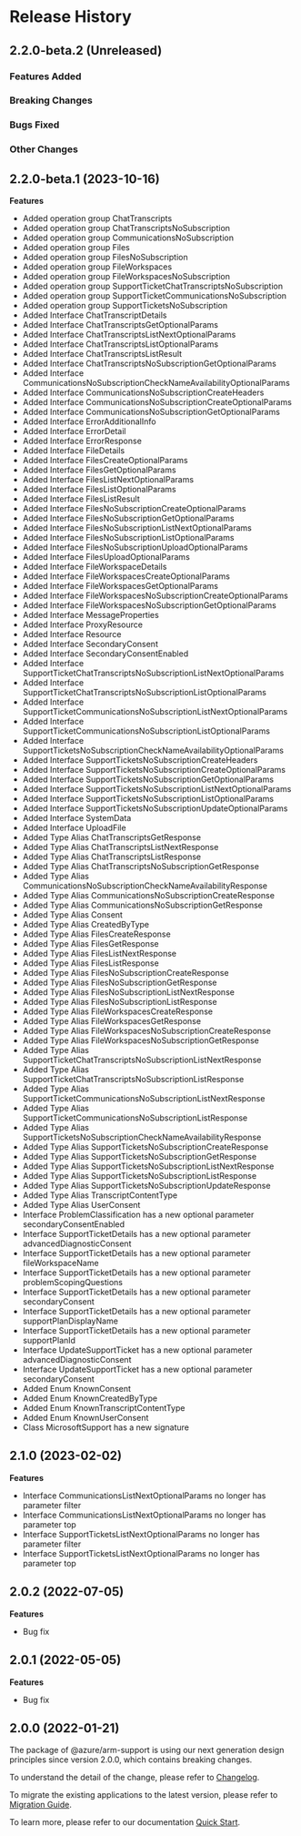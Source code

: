 # Release History

## 2.2.0-beta.2 (Unreleased)

### Features Added

### Breaking Changes

### Bugs Fixed

### Other Changes

## 2.2.0-beta.1 (2023-10-16)
    
**Features**

  - Added operation group ChatTranscripts
  - Added operation group ChatTranscriptsNoSubscription
  - Added operation group CommunicationsNoSubscription
  - Added operation group Files
  - Added operation group FilesNoSubscription
  - Added operation group FileWorkspaces
  - Added operation group FileWorkspacesNoSubscription
  - Added operation group SupportTicketChatTranscriptsNoSubscription
  - Added operation group SupportTicketCommunicationsNoSubscription
  - Added operation group SupportTicketsNoSubscription
  - Added Interface ChatTranscriptDetails
  - Added Interface ChatTranscriptsGetOptionalParams
  - Added Interface ChatTranscriptsListNextOptionalParams
  - Added Interface ChatTranscriptsListOptionalParams
  - Added Interface ChatTranscriptsListResult
  - Added Interface ChatTranscriptsNoSubscriptionGetOptionalParams
  - Added Interface CommunicationsNoSubscriptionCheckNameAvailabilityOptionalParams
  - Added Interface CommunicationsNoSubscriptionCreateHeaders
  - Added Interface CommunicationsNoSubscriptionCreateOptionalParams
  - Added Interface CommunicationsNoSubscriptionGetOptionalParams
  - Added Interface ErrorAdditionalInfo
  - Added Interface ErrorDetail
  - Added Interface ErrorResponse
  - Added Interface FileDetails
  - Added Interface FilesCreateOptionalParams
  - Added Interface FilesGetOptionalParams
  - Added Interface FilesListNextOptionalParams
  - Added Interface FilesListOptionalParams
  - Added Interface FilesListResult
  - Added Interface FilesNoSubscriptionCreateOptionalParams
  - Added Interface FilesNoSubscriptionGetOptionalParams
  - Added Interface FilesNoSubscriptionListNextOptionalParams
  - Added Interface FilesNoSubscriptionListOptionalParams
  - Added Interface FilesNoSubscriptionUploadOptionalParams
  - Added Interface FilesUploadOptionalParams
  - Added Interface FileWorkspaceDetails
  - Added Interface FileWorkspacesCreateOptionalParams
  - Added Interface FileWorkspacesGetOptionalParams
  - Added Interface FileWorkspacesNoSubscriptionCreateOptionalParams
  - Added Interface FileWorkspacesNoSubscriptionGetOptionalParams
  - Added Interface MessageProperties
  - Added Interface ProxyResource
  - Added Interface Resource
  - Added Interface SecondaryConsent
  - Added Interface SecondaryConsentEnabled
  - Added Interface SupportTicketChatTranscriptsNoSubscriptionListNextOptionalParams
  - Added Interface SupportTicketChatTranscriptsNoSubscriptionListOptionalParams
  - Added Interface SupportTicketCommunicationsNoSubscriptionListNextOptionalParams
  - Added Interface SupportTicketCommunicationsNoSubscriptionListOptionalParams
  - Added Interface SupportTicketsNoSubscriptionCheckNameAvailabilityOptionalParams
  - Added Interface SupportTicketsNoSubscriptionCreateHeaders
  - Added Interface SupportTicketsNoSubscriptionCreateOptionalParams
  - Added Interface SupportTicketsNoSubscriptionGetOptionalParams
  - Added Interface SupportTicketsNoSubscriptionListNextOptionalParams
  - Added Interface SupportTicketsNoSubscriptionListOptionalParams
  - Added Interface SupportTicketsNoSubscriptionUpdateOptionalParams
  - Added Interface SystemData
  - Added Interface UploadFile
  - Added Type Alias ChatTranscriptsGetResponse
  - Added Type Alias ChatTranscriptsListNextResponse
  - Added Type Alias ChatTranscriptsListResponse
  - Added Type Alias ChatTranscriptsNoSubscriptionGetResponse
  - Added Type Alias CommunicationsNoSubscriptionCheckNameAvailabilityResponse
  - Added Type Alias CommunicationsNoSubscriptionCreateResponse
  - Added Type Alias CommunicationsNoSubscriptionGetResponse
  - Added Type Alias Consent
  - Added Type Alias CreatedByType
  - Added Type Alias FilesCreateResponse
  - Added Type Alias FilesGetResponse
  - Added Type Alias FilesListNextResponse
  - Added Type Alias FilesListResponse
  - Added Type Alias FilesNoSubscriptionCreateResponse
  - Added Type Alias FilesNoSubscriptionGetResponse
  - Added Type Alias FilesNoSubscriptionListNextResponse
  - Added Type Alias FilesNoSubscriptionListResponse
  - Added Type Alias FileWorkspacesCreateResponse
  - Added Type Alias FileWorkspacesGetResponse
  - Added Type Alias FileWorkspacesNoSubscriptionCreateResponse
  - Added Type Alias FileWorkspacesNoSubscriptionGetResponse
  - Added Type Alias SupportTicketChatTranscriptsNoSubscriptionListNextResponse
  - Added Type Alias SupportTicketChatTranscriptsNoSubscriptionListResponse
  - Added Type Alias SupportTicketCommunicationsNoSubscriptionListNextResponse
  - Added Type Alias SupportTicketCommunicationsNoSubscriptionListResponse
  - Added Type Alias SupportTicketsNoSubscriptionCheckNameAvailabilityResponse
  - Added Type Alias SupportTicketsNoSubscriptionCreateResponse
  - Added Type Alias SupportTicketsNoSubscriptionGetResponse
  - Added Type Alias SupportTicketsNoSubscriptionListNextResponse
  - Added Type Alias SupportTicketsNoSubscriptionListResponse
  - Added Type Alias SupportTicketsNoSubscriptionUpdateResponse
  - Added Type Alias TranscriptContentType
  - Added Type Alias UserConsent
  - Interface ProblemClassification has a new optional parameter secondaryConsentEnabled
  - Interface SupportTicketDetails has a new optional parameter advancedDiagnosticConsent
  - Interface SupportTicketDetails has a new optional parameter fileWorkspaceName
  - Interface SupportTicketDetails has a new optional parameter problemScopingQuestions
  - Interface SupportTicketDetails has a new optional parameter secondaryConsent
  - Interface SupportTicketDetails has a new optional parameter supportPlanDisplayName
  - Interface SupportTicketDetails has a new optional parameter supportPlanId
  - Interface UpdateSupportTicket has a new optional parameter advancedDiagnosticConsent
  - Interface UpdateSupportTicket has a new optional parameter secondaryConsent
  - Added Enum KnownConsent
  - Added Enum KnownCreatedByType
  - Added Enum KnownTranscriptContentType
  - Added Enum KnownUserConsent
  - Class MicrosoftSupport has a new signature
    
    
## 2.1.0 (2023-02-02)
    
**Features**

  - Interface CommunicationsListNextOptionalParams no longer has parameter filter
  - Interface CommunicationsListNextOptionalParams no longer has parameter top
  - Interface SupportTicketsListNextOptionalParams no longer has parameter filter
  - Interface SupportTicketsListNextOptionalParams no longer has parameter top
    
## 2.0.2 (2022-07-05)

**Features**

  - Bug fix

## 2.0.1 (2022-05-05)

**Features**

  - Bug fix
    
## 2.0.0 (2022-01-21)

The package of @azure/arm-support is using our next generation design principles since version 2.0.0, which contains breaking changes.

To understand the detail of the change, please refer to [Changelog](https://aka.ms/js-track2-changelog).

To migrate the existing applications to the latest version, please refer to [Migration Guide](https://aka.ms/js-track2-migration-guide).

To learn more, please refer to our documentation [Quick Start](https://aka.ms/azsdk/js/mgmt/quickstart ).
